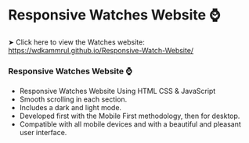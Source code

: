 # Responsive Watches Website ⌚

➤ Click here to view the Watches website: https://wdkammrul.github.io/Responsive-Watch-Website/

### Responsive Watches Website ⌚

- Responsive Watches Website Using HTML CSS & JavaScript
- Smooth scrolling in each section.
- Includes a dark and light mode.
- Developed first with the Mobile First methodology, then for desktop.
- Compatible with all mobile devices and with a beautiful and pleasant user interface.


